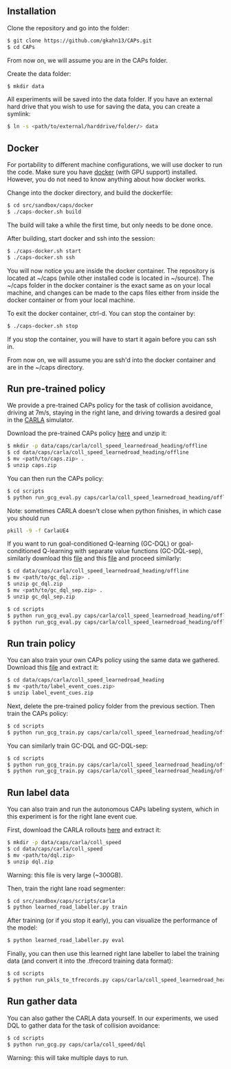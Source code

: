 ## Installation

Clone the repository and go into the folder:
```bash
$ git clone https://github.com/gkahn13/CAPs.git
$ cd CAPs
```
From now on, we will assume you are in the CAPs folder.

Create the data folder:
```bash
$ mkdir data
```
All experiments will be saved into the data folder. If you have an external hard drive that you wish to use for saving the data, you can create a symlink:
```bash
$ ln -s <path/to/external/harddrive/folder/> data
```

## Docker

For portability to different machine configurations, we will use docker to run the code. Make sure you have [docker](https://www.docker.com/) (with GPU support) installed. However, you do not need to know anything about how docker works.

Change into the docker directory, and build the dockerfile:
```bash
$ cd src/sandbox/caps/docker
$ ./caps-docker.sh build
```
The build will take a while the first time, but only needs to be done once.

After building, start docker and ssh into the session:
```bash
$ ./caps-docker.sh start
$ ./caps-docker.sh ssh
```

You will now notice you are inside the docker container. The repository is located at ~/caps (while other installed code is located in ~/source). The ~/caps folder in the docker container is the exact same as on your local machine, and changes can be made to the caps files either from inside the docker container or from your local machine.

To exit the docker container, ctrl-d. You can stop the container by:
```bash
$ ./caps-docker.sh stop
```
If you stop the container, you will have to start it again before you can ssh in.

From now on, we will assume you are ssh'd into the docker container and are in the ~/caps directory.

## Run pre-trained policy

We provide a pre-trained CAPs policy for the task of collision avoidance, driving at 7m/s, staying in the right lane, and driving towards a desired goal in the [CARLA](https://github.com/carla-simulator/carla/) simulator.

Download the pre-trained CAPs policy [here](https://drive.google.com/file/d/1uBWlM3WNoTQHaFPYUn79r87l0POGw-be/view?usp=sharing) and unzip it:
```bash
$ mkdir -p data/caps/carla/coll_speed_learnedroad_heading/offline
$ cd data/caps/carla/coll_speed_learnedroad_heading/offline
$ mv <path/to/caps.zip> .
$ unzip caps.zip
```

You can then run the CAPs policy:
```bash
$ cd scripts
$ python run_gcg_eval.py caps/carla/coll_speed_learnedroad_heading/offline/caps -itr 35 -numrollouts 15
```

Note: sometimes CARLA doesn't close when python finishes, in which case you should run
```bash
pkill -9 -f CarlaUE4
```

If you want to run goal-conditioned Q-learning (GC-DQL) or goal-conditioned Q-learning with separate value functions (GC-DQL-sep), similarly download this [file](https://drive.google.com/file/d/14snubzP1CMtx1JLX-YBVCCsftXnOEcSI/view?usp=sharing) and this [file](https://drive.google.com/file/d/1x1mTOzK4HuO3Ocm4VZo4j2o6bHEoM4fD/view?usp=sharing) and proceed similarly:
```bash
$ cd data/caps/carla/coll_speed_learnedroad_heading/offline
$ mv <path/to/gc_dql.zip> .
$ unzip gc_dql.zip
$ mv <path/to/gc_dql_sep.zip> .
$ unzip gc_dql_sep.zip

$ cd scripts
$ python run_gcg_eval.py caps/carla/coll_speed_learnedroad_heading/offline/gc_dql -itr 500 -numrollouts 15
$ python run_gcg_eval.py caps/carla/coll_speed_learnedroad_heading/offline/gc_dql_sep -itr 500 -numrollouts 15
```


## Run train policy

You can also train your own CAPs policy using the same data we gathered. Download this [file](https://drive.google.com/file/d/1Yg18qZqWpqWlvOUIGIyMhposbRQ7TDTH/view?usp=sharing) and extract it:
```bash
$ cd data/caps/carla/coll_speed_learnedroad_heading
$ mv <path/to/label_event_cues.zip>
$ unzip label_event_cues.zip
```

Next, delete the pre-trained policy folder from the previous section. Then train the CAPs policy:
```bash
$ cd scripts
$ python run_gcg_train.py caps/carla/coll_speed_learnedroad_heading/offline/caps
```

You can similarly train GC-DQL and GC-DQL-sep:
```bash
$ cd scripts
$ python run_gcg_train.py caps/carla/coll_speed_learnedroad_heading/offline/gc_dql
$ python run_gcg_train.py caps/carla/coll_speed_learnedroad_heading/offline/gc_dql_sep
```

## Run label data

You can also train and run the autonomous CAPs labeling system, which in this experiment is for the right lane event cue.

First, download the CARLA rollouts [here](https://drive.google.com/file/d/15x3RMAUV_Smx4nW6nj_69I70OKzCNNnJ/view?usp=sharing) and extract it:
```bash
$ mkdir -p data/caps/carla/coll_speed
$ cd data/caps/carla/coll_speed
$ mv <path/to/dql.zip>
$ unzip dql.zip
```
Warning: this file is very large (~300GB).

Then, train the right lane road segmenter:
```bash
$ cd src/sandbox/caps/scripts/carla
$ python learned_road_labeller.py train
```

After training (or if you stop it early), you can visualize the performance of the model:
```bash
$ python learned_road_labeller.py eval
```

Finally, you can then use this learned right lane labeller to label the training data (and convert it into the .tfrecord training data format):
```bash
$ cd scripts
$ python run_pkls_to_tfrecords.py caps/carla/coll_speed_learnedroad_heading/label_event_cues -pkl_folders caps/carla/coll_speed/dql -output_folder caps/carla/coll_speed_learnedroad_heading/label_event_cues
```

## Run gather data

You can also gather the CARLA data yourself. In our experiments, we used DQL to gather data for the task of collision avoidance:
```bash
$ cd scripts
$ python run_gcg.py caps/carla/coll_speed/dql
```

Warning: this will take multiple days to run.
